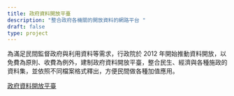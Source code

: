 ```yaml
---
title: 政府資料開放平臺
description: "整合政府各機關的開放資料的網路平台 "
draft: false
type: project
---
```

為滿足民間監督政府與利用資料等需求，行政院於 2012 年開始推動資料開放，以免費為原則、收費為例外，建制政府資料開放平臺，整合民生、經濟與各種施政的資料集，並依照不同檔案格式釋出，方便民間做各種加值應用。

[政府資料開放平臺](https://data.gov.tw/)